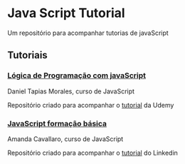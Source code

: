 # Java Script Tutorial

Um repositório para acompanhar tutorias de javaScript

## Tutoriais

### [Lógica de Programação com javaScript](https://github.com/ViniciusLSilveira/JavaScriptTutorial/tree/master/Logica_Programacao_JavaScript)

Daniel Tapias Morales, curso de JavaScript

Repositório criado para acompanhar o [tutorial](https://www.udemy.com/course/logica-de-programacao-com-javascript-iniciando-no-frontend/) da Udemy

### [JavaScript formação básica](https://github.com/ViniciusLSilveira/JavaScriptTutorial/tree/master/JavaScript-Formacao-Basica)

Amanda Cavallaro, curso de JavaScript

Repositório criado para acompanhar o [tutorial](https://www.linkedin.com/learning/javascript-formacao-basica) do Linkedin
